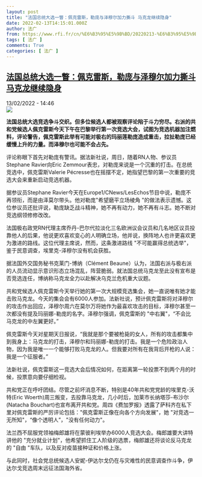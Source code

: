 ```yaml
---
layout: post
title: "法国总统大选一瞥：佩克雷斯，勒庞与泽穆尔加力撕斗 马克龙继续隐身"
date: 2022-02-13T14:15:01.000Z
author: 法广
from: https://www.rfi.fr/cn/%E6%B3%95%E5%9B%BD/20220213-%E6%B3%95%E5%9B%BD%E6%80%BB%E7%BB%9F%E5%A4%A7%E9%80%89%E4%B8%80%E7%9E%A5-%E4%BD%A9%E5%85%8B%E9%9B%B7%E6%96%AF%EF%BC%8C%E5%8B%92%E5%BA%9E%E4%B8%8E%E6%B3%BD%E7%A9%86%E5%B0%94%E5%8A%A0%E5%8A%9B%E6%92%95%E6%96%97
tags: [ 法广 ]
comments: True
categories: [ 法广 ]
---
```

<!--1644761701000-->
[法国总统大选一瞥：佩克雷斯，勒庞与泽穆尔加力撕斗 马克龙继续隐身](https://www.rfi.fr/cn/%E6%B3%95%E5%9B%BD/20220213-%E6%B3%95%E5%9B%BD%E6%80%BB%E7%BB%9F%E5%A4%A7%E9%80%89%E4%B8%80%E7%9E%A5-%E4%BD%A9%E5%85%8B%E9%9B%B7%E6%96%AF%EF%BC%8C%E5%8B%92%E5%BA%9E%E4%B8%8E%E6%B3%BD%E7%A9%86%E5%B0%94%E5%8A%A0%E5%8A%9B%E6%92%95%E6%96%97)
------

<div>
<div>13/02/2022 - 14:46</div><img src="https://s.rfi.fr/media/display/5e85c094-8c0b-11ec-9b2a-005056bf30b7/w:1280/p:16x9/000_9ZT796.jpg"><p><strong>                    法国总统大选竞选争斗交织。但多位候选人都被观察评论陷于斗力穷尽。右派的共和党候选人佩克雷斯今天下午在巴黎举行第一次竞选大会，试图为竞选机器加注燃料，评论警告，佩克雷斯此举有可能对极右的玛丽莲勒庞造成重击，拉扯勒庞已经缓慢上升的力量。而泽穆尔也可能不会占先。                </strong></p><div >                    <p>评论称眼下首先对勒庞有警讯。据法新社说，周日，随着RN人物、参议员Stephane Ravier向Eric Zemmour表忠，对勒庞来说是一个沉重的打击。在总统竞选中，佩克雷斯Valerie Pécresse也在摇摆不定，她指望巴黎的第一次重要的竞选大会来重新启动竞选机器。</p><p>据参议员Stephane Ravier今天在Europe1/CNews/LesEchos节目中说，勒庞不再领衔，而是由泽莫尔带头。他对勒庞"希望磨平立场棱角 "的做法表示遗憾。这位参议员还批评说，勒庞缺乏战斗精神，她不再有动力，她不再有斗志。她不断对竞选纲领修修改改。</p><p>法国极右政党RN代理主席乔丹-巴尔代拉淡化三名欧洲议会议员和几名地区议员投靠他人的后果，他说更欢喜欢变心的人明确立场，他并说，换阵地人也许更喜欢更为激进的路线。这位代理主席说，然而，这条激进路线 "不可能赢得总统选举"，鉴于民意调查，埃里克-泽穆尔没有机会获胜。</p><p>据法国外交国务秘书克莱门-博纳（Clément Beaune）认为，法国右派与极右派的人员流动显示意识形态立场混乱，阵营脆弱。就法国总统马克龙至此没有宣布是否竞选连任，博纳称马克龙全力以赴解决乌克兰危机重大议题。</p><p>共和党候选人佩克雷斯今天举行她的第一次大规模竞选集会，她一直说唯有她才能击败马克龙。今天的集会会有6000人参加。法新社说，预计佩克雷斯将对泽穆尔的攻击作出回应，泽穆尔周六在莫尔万将她作为最喜欢攻击的目标，泽穆尔甚至一次都没有提及玛丽娜-勒庞的名字。泽穆尔强调，佩克雷斯的 "中右翼"，“不会比马克龙的中左翼更好。”</p><p>佩克雷斯今天对星期天日报说，“我就是那个要被枪毙的女人，所有的攻击都集中到我身上：马克龙的打击，泽穆尔和玛丽娜-勒庞的打击。我是一个危险政治人物，因为我是唯一一个能够打败马克龙的人。但我要对所有在我背后开枪的人说：我是一个征服者。”</p><p>法新社说，佩克雷斯这一竞选大会后情况如何，在距离第一轮投票不到两个月的时候，投票意向要仔细检视。</p><p>共和党正在呼吁团结。尽管之前坏消息不断，特别是40年共和党党龄的埃里克-沃特(Eric Woerth)周三叛变，去投靠马克龙，几小时后，加莱市长纳塔莎-布沙尔(Natacha Bouchart)也宣布离开共和党。周四《费加罗报》透露了萨科齐在私下里对佩克雷斯的严厉评论包括："佩克雷斯正像在向各个方向发展"，她 "对竞选一无所知"，“像个透明人”，"没有任何动力"。</p><p>法兰西不屈服党领袖梅郎雄将在蒙彼利埃举办6000人竞选大会。梅郎雄要大讲特讲他的 "充分就业计划"，他希望抓住工人阶级的选票，梅郎雄还将谈论反马克龙的 "自由 "车队，以及反对疫苗接种证和价格上涨。</p><p>与此同时，社会党总统候选人安妮-伊达尔戈仍在与灾难性的民意调查作斗争，伊达尔戈竞选周末远征法国海外省。</p>                                            <div data-selfpromo-newsletter>    </div>    <div data-selfpromo-app>    </div>                </div>
</div>
